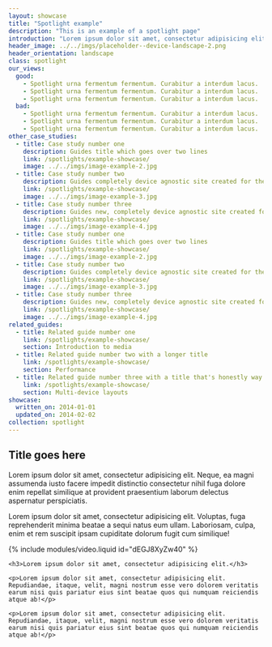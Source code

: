 ```yaml
---
layout: showcase
title: "Spotlight example"
description: "This is an example of a spotlight page"
introduction: "Lorem ipsum dolor sit amet, consectetur adipisicing elit. Voluptatem, iste, natus, eius."
header_image: ../../imgs/placeholder--device-landscape-2.png
header_orientation: landscape
class: spotlight
our_views:
  good:
    - Spotlight urna fermentum fermentum. Curabitur a interdum lacus.
    - Spotlight urna fermentum fermentum. Curabitur a interdum lacus.
    - Spotlight urna fermentum fermentum. Curabitur a interdum lacus.
  bad:
    - Spotlight urna fermentum fermentum. Curabitur a interdum lacus.
    - Spotlight urna fermentum fermentum. Curabitur a interdum lacus.
    - Spotlight urna fermentum fermentum. Curabitur a interdum lacus.
other_case_studies:
  - title: Case study number one
    description: Guides title which goes over two lines
    link: /spotlights/example-showcase/
    image: ../../imgs/image-example-2.jpg
  - title: Case study number two
    description: Guides completely device agnostic site created for the this website
    link: /spotlights/example-showcase/
    image: ../../imgs/image-example-3.jpg
  - title: Case study number three
    description: Guides new, completely device agnostic site created for the this website
    link: /spotlights/example-showcase/
    image: ../../imgs/image-example-4.jpg
  - title: Case study number one
    description: Guides title which goes over two lines
    link: /spotlights/example-showcase/
    image: ../../imgs/image-example-2.jpg
  - title: Case study number two
    description: Guides completely device agnostic site created for the this website
    link: /spotlights/example-showcase/
    image: ../../imgs/image-example-3.jpg
  - title: Case study number three
    description: Guides new, completely device agnostic site created for the this website
    link: /spotlights/example-showcase/
    image: ../../imgs/image-example-4.jpg
related_guides:
  - title: Related guide number one
    link: /spotlights/example-showcase/
    section: Introduction to media
  - title: Related guide number two with a longer title
    link: /spotlights/example-showcase/
    section: Performance
  - title: Related guide number three with a title that's honestly way too long
    link: /spotlights/example-showcase/
    section: Multi-device layouts
showcase:
  written_on: 2014-01-01
  updated_on: 2014-02-02
collection: spotlight
---
```


<div class="case-study-wrapper has-video-after">
  <div class="container clear">
    <div class="content">
      <h2>Title goes here</h2>
      <p>Lorem ipsum dolor sit amet, consectetur adipisicing elit. Neque, ea magni assumenda iusto facere impedit distinctio consectetur nihil fuga dolore enim repellat similique at provident praesentium laborum delectus aspernatur perspiciatis.</p>
      <p>Lorem ipsum dolor sit amet, consectetur adipisicing elit. Voluptas, fuga reprehenderit minima beatae a sequi natus eum ullam. Laboriosam, culpa, enim et rem suscipit ipsam cupiditate dolorum fugit cum similique!</p>
    </div>
  </div>
</div>


<div class="container clear">
  <div class="content">
    {% include modules/video.liquid id="dEGJ8XyZw40" %}

    <h3>Lorem ipsum dolor sit amet, consectetur adipisicing elit.</h3>

    <p>Lorem ipsum dolor sit amet, consectetur adipisicing elit. Repudiandae, itaque, velit, magni nostrum esse vero dolorem veritatis earum nisi quis pariatur eius sint beatae quos qui numquam reiciendis atque ab!</p>

    <p>Lorem ipsum dolor sit amet, consectetur adipisicing elit. Repudiandae, itaque, velit, magni nostrum esse vero dolorem veritatis earum nisi quis pariatur eius sint beatae quos qui numquam reiciendis atque ab!</p>
  </div>

</div>

